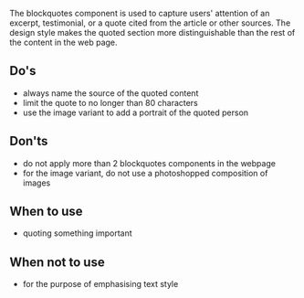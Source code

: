 
The blockquotes component is used to capture users' attention of an excerpt, testimonial, or a quote cited from the article or other sources. The design style makes the quoted section more distinguishable than the rest of the content in the web page.

## Do's

- always name the source of the quoted content
- limit the quote to no longer than 80 characters
- use the image variant to add a portrait of the quoted person

## Don'ts

- do not apply more than 2 blockquotes components in the webpage
- for the image variant, do not use a photoshopped composition of images

## When to use

- quoting something important

## When not to use

- for the purpose of emphasising text style